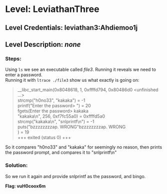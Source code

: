 # Level: LeviathanThree
## Level Credentials: leviathan3:Ahdiemoo1j
## Level Description: *none*

### Steps:
Using `ls` we see an executable called *file3*. Running it reveals we need to enter a password.    
Running it with `ltrace ./file3` show us what exactly is going on:  
> __libc_start_main(0x8048618, 1, 0xffffd794, 0x80486d0 <unfinished ...>  
> strcmp("h0no33", "kakaka")                       = -1   
> printf("Enter the password> ")                   = 20  
> fgets(Enter the password> kakaka  
> "kakaka\n", 256, 0xf7fc55a0)               = 0xffffd5a0  
> strcmp("kakaka\n", "snlprintf\n")                = -1  
> puts("bzzzzzzzzap. WRONG"bzzzzzzzzap. WRONG  
> )                       = 19  
> +++ exited (status 0) +++  

So it compares "h0no33" and "kakaka" for seemingly no reason, then prints the password prompt, and compares it to "snlprintf\n"    
### Solution:
So we run it again and provide snlprintf as the password, and bingo.  


**Flag: vuH0coox6m**
